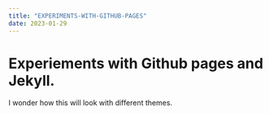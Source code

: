 ```yaml
---
title: "EXPERIMENTS-WITH-GITHUB-PAGES"
date: 2023-01-29
---
```


# Experiements with Github pages and Jekyll.

I wonder how this will look with different themes.
